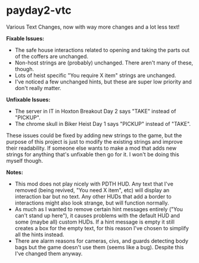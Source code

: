 # payday2-vtc
Various Text Changes, now with way more changes and a lot less text!

**Fixable Issues:**
- The safe house interactions related to opening and taking the parts out of the coffers are unchanged.
- Non-host strings are (probably) unchanged. There aren't many of these, though.
- Lots of heist specific "You require X item" strings are unchanged.
- I've noticed a few unchanged hints, but these are super low priority and don't really matter.

**Unfixable Issues:**
- The server in IT in Hoxton Breakout Day 2 says "TAKE" instead of "PICKUP".
- The chrome skull in Biker Heist Day 1 says "PICKUP" instead of "TAKE".

These issues could be fixed by adding new strings to the game, but the purpose of this project is just to modify the existing strings and improve their readability.
If someone else wants to make a mod that adds new strings for anything that's unfixable then go for it. I won't be doing this myself though.

**Notes:**
- This mod does not play nicely with PDTH HUD. Any text that I've removed (being revived, "You need X item", etc) will display an interaction bar but no text. Any other HUDs that add a border to interactions might also look strange, but will function normally.
- As much as I wanted to remove certain hint messages entirely ("You can't stand up here"), it causes problems with the default HUD and some (maybe all) custom HUDs. If a hint message is empty it still creates a box for the empty text, for this reason I've chosen to simplify all the hints instead.
- There are alarm reasons for cameras, civs, and guards detecting body bags but the game doesn't use them (seems like a bug). Despite this I've changed them anyway.
